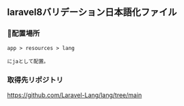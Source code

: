 ## laravel8バリデーション日本語化ファイル

### 🍎配置場所
```
app > resources > lang

にjaとして配置。
```

### 取得先リポジトリ
https://github.com/Laravel-Lang/lang/tree/main

